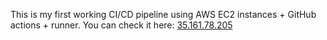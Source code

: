 
This is my first working CI/CD pipeline using AWS EC2 instances + GitHub actions + runner. You can check it here:
<a href="http://35.161.78.205/" target="_blank">35.161.78.205</a>